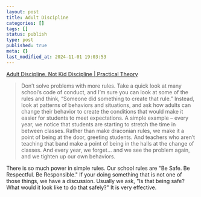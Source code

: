 ```yaml
---
layout: post
title: Adult Discipline
categories: []
tags: []
status: publish
type: post
published: true
meta: {}
last_modified_at: 2024-11-01 19:03:53
---
```


[Adult Discipline, Not Kid Discipline | Practical Theory](http://practicaltheory.org/blog/2015/09/06/adult-discipline-not-kid-discipline/)


>Don’t solve problems with more rules. Take a quick look at many school’s code of conduct, and I’m sure you can look at some of the rules and think, “Someone did something to create that rule.” Instead, look at patterns of behaviors and situations, and ask how adults can change their behavior to create the conditions that would make it easier for students to meet expectations. A simple example – every year, we notice that students are starting to stretch the time in between classes. Rather than make draconian rules, we make it a point of being at the door, greeting students. And teachers who aren’t teaching that band make a point of being in the halls at the change of classes. And every year, we forget… and we see the problem again, and we tighten up our own behaviors.



There is so much power in simple rules. Our school rules are "Be Safe. Be Respectful. Be Responsible." If your doing something that is not one of those things, we have a discussion. Usually we ask, "Is that being safe? What would it look like to do that safely?" It is very effective.
